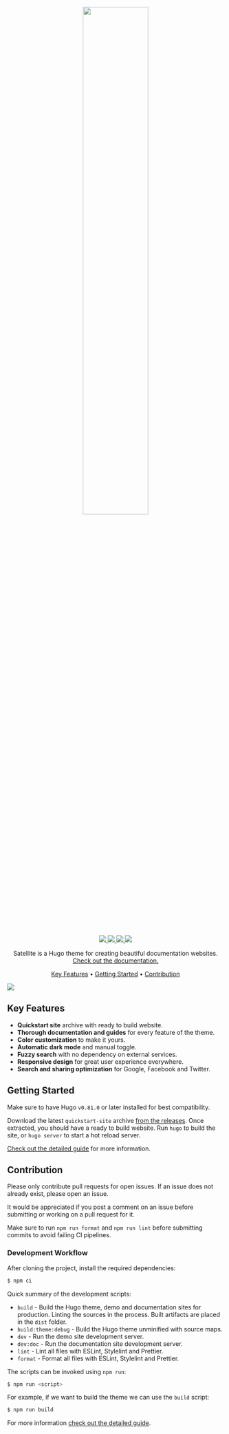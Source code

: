 <p align="center">
  <a href="https://lkummer.github.io/Satellite/">
    <img width="55%" src="https://lkummer.github.io/Satellite/images/readme-logo.svg">
  </a>
</p>
<p align="center">
  <a href="https://github.com/LKummer/Satellite/releases">
    <img src="https://img.shields.io/github/v/tag/LKummer/Satellite?style=flat-square">
  </a>
  <a href="https://github.com/LKummer/Satellite/actions/workflows/integration.yml">
    <img src="https://img.shields.io/github/actions/workflow/status/LKummer/Satellite/integration.yml?label=integration&style=flat-square">
  </a>
  <a href="https://github.com/LKummer/Satellite/actions/workflows/delivery.yml">
    <img src="https://img.shields.io/github/actions/workflow/status/LKummer/Satellite/delivery.yml?label=delivery&style=flat-square">
  </a>
  <a href="https://github.com/LKummer/Satellite/blob/master/LICENSE.md">
    <img src="https://img.shields.io/github/license/LKummer/Satellite?style=flat-square">
  </a>
</p>

<p align="center">
  Satellite is a Hugo theme for creating beautiful documentation websites.
  <a href="https://lkummer.github.io/Satellite/">
    Check out the documentation.
  </a>
</p>

<p align="center">
  <a href="#key-features">Key Features</a> •
  <a href="#getting-started">Getting Started</a> •
  <a href="#contribution">Contribution</a>
</p>

<p>
  <a href="https://lkummer.github.io/Satellite/">
    <img src="https://lkummer.github.io/Satellite/images/readme-banner.svg" align="center">
  </a>
</p>

## Key Features

- **Quickstart site** archive with ready to build website.
- **Thorough documentation and guides** for every feature of the theme.
- **Color customization** to make it yours.
- **Automatic dark mode** and manual toggle.
- **Fuzzy search** with no dependency on external services.
- **Responsive design** for great user experience everywhere.
- **Search and sharing optimization** for Google, Facebook and Twitter.

## Getting Started

Make sure to have Hugo `v0.81.0` or later installed for best compatibility.

Download the latest `quickstart-site` archive [from the releases](https://github.com/LKummer/Satellite/releases).
Once extracted, you should have a ready to build website.
Run `hugo` to build the site, or `hugo server` to start a hot reload server.

[Check out the detailed guide](https://lkummer.github.io/Satellite/guide/getting-started/) for more information.

## Contribution

Please only contribute pull requests for open issues.
If an issue does not already exist, please open an issue.

It would be appreciated if you post a comment on an issue before submitting or working on a pull request for it.

Make sure to run `npm run format` and `npm run lint` before submitting commits to avoid failing CI pipelines.

### Development Workflow

After cloning the project, install the required dependencies:

```s
$ npm ci
```

Quick summary of the development scripts:

- `build` - Build the Hugo theme, demo and documentation sites for production.
  Linting the sources in the process. Built artifacts are placed in the `dist`
  folder.
- `build:theme:debug` - Build the Hugo theme unminified with source maps.
- `dev` - Run the demo site development server.
- `dev:doc` - Run the documentation site development server.
- `lint` - Lint all files with ESLint, Stylelint and Prettier.
- `format` - Format all files with ESLint, Stylelint and Prettier.

The scripts can be invoked using `npm run`:

```s
$ npm run <script>
```

For example, if we want to build the theme we can use the `build` script:

```s
$ npm run build
```

For more information [check out the detailed guide](https://lkummer.github.io/Satellite/contribution/development/).
